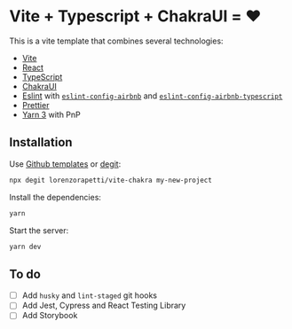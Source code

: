 # Vite + Typescript + ChakraUI = ❤️

This is a vite template that combines several technologies:

- [Vite](https://vitejs.dev/)
- [React](https://reactjs.org/)
- [TypeScript](https://www.typescriptlang.org/)
- [ChakraUI](https://chakra-ui.com/)
- [Eslint](https://eslint.org/) with [`eslint-config-airbnb`](https://github.com/airbnb/javascript) and [`eslint-config-airbnb-typescript`](https://github.com/iamturns/eslint-config-airbnb-typescript)
- [Prettier](https://prettier.io/)
- [Yarn 3](https://yarnpkg.com/) with PnP

## Installation

Use [Github templates](https://github.com/lorenzorapetti/vite-chakra/generate) or [degit](https://github.com/Rich-Harris/degit):

```sh
npx degit lorenzorapetti/vite-chakra my-new-project
```

Install the dependencies:

```sh
yarn
```

Start the server:

```sh
yarn dev
```

## To do

- [ ] Add `husky` and `lint-staged` git hooks
- [ ] Add Jest, Cypress and React Testing Library
- [ ] Add Storybook
